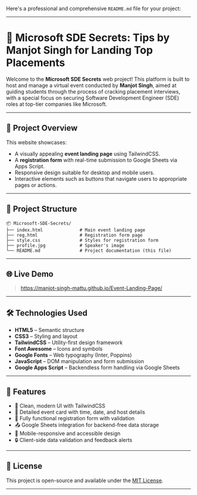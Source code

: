 Here's a professional and comprehensive `README.md` file for your project:

---

# 🎯 Microsoft SDE Secrets: Tips by Manjot Singh for Landing Top Placements

Welcome to the **Microsoft SDE Secrets** web project! This platform is built to host and manage a virtual event conducted by **Manjot Singh**, aimed at guiding students through the process of cracking placement interviews, with a special focus on securing Software Development Engineer (SDE) roles at top-tier companies like Microsoft.

---

## 🧩 Project Overview

This website showcases:

* A visually appealing **event landing page** using TailwindCSS.
* A **registration form** with real-time submission to Google Sheets via Apps Script.
* Responsive design suitable for desktop and mobile users.
* Interactive elements such as buttons that navigate users to appropriate pages or actions.

---

## 📁 Project Structure

```
📦 Microsoft-SDE-Secrets/
├── index.html              # Main event landing page
├── reg.html                # Registration form page
├── style.css               # Styles for registration form
├── profile.jpg             # Speaker's image
└── README.md               # Project documentation (this file)
```

---

## 🌐 Live Demo

> https://manjot-singh-mattu.github.io/Event-Landing-Page/

---

## 🛠️ Technologies Used

* **HTML5** – Semantic structure
* **CSS3** – Styling and layout
* **TailwindCSS** – Utility-first design framework
* **Font Awesome** – Icons and symbols
* **Google Fonts** – Web typography (Inter, Poppins)
* **JavaScript** – DOM manipulation and form submission
* **Google Apps Script** – Backendless form handling via Google Sheets

---

## 📄 Features

* 🎨 Clean, modern UI with TailwindCSS
* 📅 Detailed event card with time, date, and host details
* 📝 Fully functional registration form with validation
* 📤 Google Sheets integration for backend-free data storage
* 📱 Mobile-responsive and accessible design
* 🔒 Client-side data validation and feedback alerts

---

## 📜 License

This project is open-source and available under the [MIT License](LICENSE).

---
